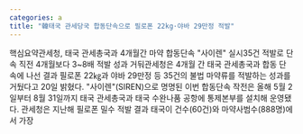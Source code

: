 ```yaml
---
categories: a
title: "韓태국 관세당국 합동단속으로 필로폰 22kg·야바 29만정 적발"
---
```

핵심요약관세청, 태국 관세총국과 4개월간 마약 합동단속 "사이렌" 실시35건 적발로 단속 직전 4개월보다 3~8배 적발 성과 거둬관세청은 4개월 간 태국 관세총국과 합동 단속에 나선 결과 필로폰 22㎏과 야바 29만정 등 35건의 불법 마약류를 적발하는 성과를 거뒀다고 20일 밝혔다. "사이렌"(SIREN)으로 명명된 이번 합동단속 작전은 올해 5월 2일부터 8월 31일까지 태국 관세총국과 태국 수완나품 공항에 통제본부를 설치해 운영됐다. 관세청은 지난해 필로폰 밀수 적발 결과 태국이 건수(60건)와 마약사범수(888명)에서 가장